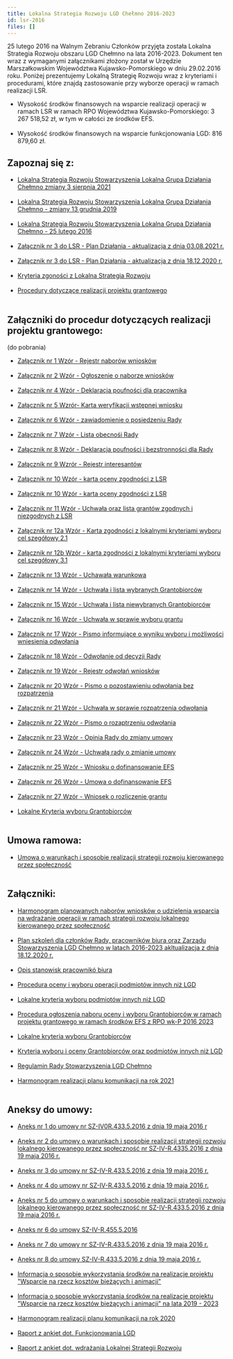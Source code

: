 ```yaml
---
title: Lokalna Strategia Rozwoju LGD Chełmno 2016-2023
id: lsr-2016
files: []
---
```

25 lutego 2016 na Walnym Zebraniu Członków przyjęta została Lokalna Strategia Rozwoju obszaru LGD Chełmno na lata 2016-2023. Dokument ten wraz z wymaganymi załącznikami złożony został w Urzędzie Marszałkowskim Województwa Kujawsko-Pomorskiego w dniu 29.02.2016 roku. Poniżej prezentujemy Lokalną Strategię Rozwoju wraz z kryteriami i procedurami, które znajdą zastosowanie przy wyborze operacji w ramach realizacji LSR.

<ul>

<li>Wysokość środków finansowych na wsparcie realizacji operacji w ramach LSR w ramach RPO Województwa Kujawsko-Pomorskiego: 3 267 518,52 zł, w tym w całości ze środków EFS.</li>

<br>

<li>Wysokość środków finansowych na wsparcie funkcjonowania LGD: 816 879,60 zł.</li>

 </ul>

<h2>Zapoznaj się z:</h2>

<ul>

<li><a href="/assets/LSR-LGD-Chełmno-zmiany-3-sierpnia-2021.pdf" target="_blank">Lokalna Strategia Rozwoju Stowarzyszenia Lokalna Grupa Działania Chełmno zmiany 3 sierpnia 2021</a></li> <br>

<li><a href="/assets/LSR-LGD-Chełmno-zmiany-3-sierpnia-2021.pdf" target="_blank">Lokalna Strategia Rozwoju Stowarzyszenia Lokalna Grupa Działania Chełmno - zmiany 13 grudnia 2019</a></li><br>

<li><a href="/assets/LSR-LGD-Chełmno-zmiany-3-sierpnia-2021.pdf" target="_blank">Lokalna Strategia Rozwoju Stowarzyszenia Lokalna Grupa Działania Chełmno - 25 lutego 2016</a></li><br>

<li><a href="/assets/zalacznik-plan-dzialania-3-08.pdf" target="_blank">Załącznik nr 3 do LSR - Plan Działania - aktualizacja z dnia 03.08.2021 r.</a></li><br>

<li><a href="/assets/Załącznik-nr-3-do-LSR-Plan-działania-aktualizacja-z-dnia-18.12.2020-r..pdf"target="_blank">Załącznik nr 3 do LSR - Plan Działania - aktualizacja z dnia 18.12.2020 r.</a></li><br>

<li><a href="/assets/kryteria-zgodnosci.pdf" target="_blank">Kryteria zgoności z Lokalna Strategia Rozwoju</a></li><br>

<li><a href="/assets/Procedury-dotyczące-realizacji-projektu-grantowego-1.pdf" target="_blank">Procedury dotyczące realizacji projektu grantowego</a></li><br>

</ul>

<h2>Załączniki do procedur dotyczących realizacji projektu grantowego:</h2><span>(do pobrania)</span>

<ul>

<li><a href="/assets/Załącznik-nr-1-Wzór-Rejestr-naborów-wniosków-1.doc" target="_blank">Załącznik nr 1 Wzór - Rejestr naborów wniosków</a></li><br>

<li><a href="/assets/Załącznik-nr-2-Wzór-Ogłoszenie-o-naborze-wniosków-1.docx" target="_blank">Załącznik nr 2 Wzór - Ogłoszenie o naborze wniosków</a></li><br>

<li><a href="/assets/Załącznik-nr-4-Wzór-Deklaracja-poufności-dla-pracownika-1.doc" target="_blank">Załącznik nr 4 Wzór - Deklaracja poufności dla pracownika</a></li><br>

<li><a href="/assets/Załącznik-nr-5-Wzór-Karta-weryfikacji-wstępnej-wniosku-1.docx" target="_blank">Załącznik nr 5 Wzrór- Karta weryfikacji wstępnej wniosku</a></li><br>

<li><a href="/assets/Załącznik-nr-6-Wzór-Zawiadomienie-o-posiedzeniu-Rady-1.docx" target="_blank">Załącznik nr 6 Wzór - zawiadomienie o posiedzeniu Rady</a></li><br>

<li><a href="/assets/Załącznik-nr-7-Wzór-Lista-obecności-Rady-1.docx" target="_blank">Załącznik nr 7 Wzór - Lista obecnośi Rady</a></li><br>

<li><a href="/assets/Załącznik-nr-8-Wzór-Deklaracja-poufnosci-i-bezstronności-dla-Rady-1.docx" target="_blank">Załącznik nr 8 Wzór - Deklaracja poufności i bezstronności dla Rady</a></li><br>

<li><a href="/assets/Załącznik-nr-9-Wzór-Rejestr-interesów-1.docx" target="_blank">Załącznik nr 9 Wzrór - Rejestr interesantów</a></li><br>

<li><a href="/assets/Załącznik-nr-10-Wzór-karta-oceny-zgodności-z-LSR-2.docx" target="_blank">Załącznik nr 10 Wzór - karta oceny zgodności z LSR</a></li><br>

<li><a href="/assets/Załącznik-nr-10-Wzór-karta-oceny-zgodności-z-LSR-3.docx" target="_blank">Załącznik nr 10 Wzór - karta oceny zgodności z LSR</a></li><br>

<li><a href="/assets/Załącznik-nr-11-Wzór-Uchwała-oraz-lista-grantów-zgodnych-i-niezgodnych-z-LSR-1.doc" target="_blank">Załącznik nr 11 Wzór - Uchwała oraz lista grantów zgodnych i niezgodnych z LSR</a></li><br>

<li><a href="/assets/Załącznik-nr-12a-Wzór-Karta-zgodnosci-z-lokalnymi-kryteriami-wyboru-cel-szczegółowy-2.1-1.doc" target="_blank">Załącznik nr 12a Wzór - Karta zgodności z lokalnymi kryteriami wyboru cel szegółowy 2.1</a></li><br>

<li><a href="/assets/Załącznik-nr-12b-Wzór-Karta-zgodnosci-z-lokalnymi-kryteriami-wyboru-cel-szczegółowy-3.1-1.doc" target="_blank">Załącznik nr 12b Wzór - karta zgodności z lokalnymi kryteriami wyboru cel szegółowy 3.1</a></li><br>

<li><a href="/assets/Załącznik-nr-13-Wzór-Uchwała-warunkowa-1.doc" target="_blank">Załącznik nr 13 Wzór - Uchawała warunkowa</a></li><br>

<li><a href="/assets/Załącznik-nr-14-Wzór-Uchwała-i-lista-wybranych-Grantobiorców-1.doc" target="_blank">Załącznik nr 14 Wzór - Uchwała i lista wybranych Grantobiorców</a></li><br>

<li><a href="/assets/Załącznik-nr-15-Wzór-Uchwała-i-lista-niewybranych-Grantobiorców-1.doc" target="_blank">Załącznik nr 15 Wzór - Uchwała i lista niewybranych Grantobiorców</a></li><br>

<li><a href="/assets/Załącznik-nr-16-Wzór-Uchwała-w-sprawie-wyboru-grantu-1.doc" target="_blank">Załącznik nr 16 Wzór - Uchwała w sprawie wyboru grantu</a></li><br>

<li><a href="/assets/Załącznik-nr-17-Wzór-Pismo-informujące-o-wyniku-wyboru-i-możliwości-wniesienia-odwołania-1.doc" target="_blank">Załącznik nr 17 Wzór - Pismo informujące o wyniku wyboru i możliwości wniesienia odwołania</a></li><br>

<li><a href="/assets/Załącznik-nr-18-Wzór-Odwołanie-od-decyzji-Rady-2.doc" target="_blank">Załącznik nr 18 Wzór - Odwołanie od decyzji Rady</a></li><br>

<li><a href="/assets/Załącznik-nr-19-Wzór-Rejestr-odwołań-wniosków-1.xlsx" target="_blank">Załącznik nr 19 Wzór - Rejestr odwołań wniosków</a></li><br>

<li><a href="/assets/Załącznik-nr-20-Wzór-Pismo-o-pozostawieniu-odwołania-bez-rozpatrzenia-1.doc" target="_blank">Załącznik nr 20 Wzór - Pismo o pozostawieniu odwołania bez rozpatrzenia</a></li><br>

<li><a href="/assets/Załącznik-nr-21-Wzór-Uchwała-w-sprawie-rozpatrzenia-odwołania-1.doc" target="_blank">Załącznik nr 21 Wzór - Uchwała w sprawie rozpatrzenia odwołania</a></li><br>

<li><a href="/assets/Załącznik-nr-22-Wzór-Pismo-o-rozpatrzeniu-odwołania-1.doc" target="_blank">Załącznik nr 22 Wzór - Pismo o rozaptrzeniu odwołania</a></li><br>

<li><a href="/assets/Załącznik-nr-23-Wzór-Opinia-Rady-do-zmiany-umowy-1.doc" target="_blank">Załącznik nr 23 Wzór - Opinia Rady do zmiany umowy</a></li><br>

<li><a href="/assets/Załącznik-nr-24-Wzór-Uchwała-rady-o-zmianie-umowy-1.doc" target="_blank">Załącznik nr 24 Wzór - Uchwałą rady o zmianie umowy</a></li><br>

<li><a href="/assets/Załącznik-nr-25-Wzór-Wniosku-o-dofinansowanie-EFS.docx" target="_blank">Załącznik nr 25 Wzór - Wniosku o dofinansowanie EFS</a></li><br>

<li><a href="/assets/Załącznik-nr-26-Wzór-Umowa-o-dofinansowanie-EFS.docx" target="_blank">Załącznik nr 26 Wzór - Umowa o dofinansowanie EFS</a></li><br>

<li><a href="/assets/Załącznik-nr-27-Wzór-Wniosek-o-rozliczenie-grantu-1.docx" target="_blank">Załącznik nr 27 Wzór - Wniosek o rozliczenie grantu</a></li><br>

<li><a href="/assets/Zał-nr-5-do-ogłoszenia-o-naborze_Lokalne-kryteria-wyboru-Grantobiorców-1.pdf" target="_blank">Lokalne Kryteria wyboru Grantobiorców</a></li><br>

</ul>

<h2>Umowa ramowa:</h2>

<ul>

<li><a href="/assets/umowa-ramowa.pdf" target="_blank">Umowa o warunkach i sposobie realizacji strategii rozwoju kierowanego przez społeczność</a></li><br>

</ul>

<h2>Załączniki:</h2>

<ul>

<li><a href="/assets/Harmonogram-planowanych-naborów-wniosków-o-udzielenia-wsparcia-na-wdrażanie-operacji-w-ramach-strategii-rozwoju-lokalnego-kierowanego-przez-społeczność.pdf" target="_blank">Harmonogram planowanych naborów wniosków o udzielenia wsparcia na wdrażanie operacji w ramach strategii rozwoju lokalnego kierowanego przez społeczność</a></li><br>

<li><a href="/assets/Plan-szkoleń-dla-członków-Rady-pracowników-biura-oraz-Zarządu-Stowarzyszenia-LGD-Chełmno-w-latach-2016-2023-aktualizacja-z-dnia-18.12.2020-r..pdf" target="_blank">Plan szkoleń dla członków Rady, pracowników biura oraz Zarządu Stowarzyszenia LGD Chełmno w latach 2016-2023 akltualizacja z dnia 18.12.2020 r.</a></li><br>

<li><a href="/assets/opis-stanowisk-biura.pdf" target="_blank">Opis stanowisk pracownikó biura</a></li><br>

<li><a href="/assets/Zał-nr-6-Procedura-oceny-i-wyboru-operacji-1.pdf" target="_blank">Procedura oceny i wyboru operacji podmiotów innych niż LGD</a></li><br>

<li><a href="/assets/Zał-nr-4-a-Lokalne-kryteria-wyboru-projektów-1.pdf" target="_blank">Lokalne kryteria wyboru podmiotów innych niż LGD</a></li><br>

<li><a href="/assets/procedura-ogloszenia-naboru-oceny-i-wyboru-grantobiorcow.docx" target="_blank">Procedura ogłoszenia naboru oceny i wyboru Grantobiorców w ramach projektu grantowego w ramach środków EFS z RPO wk-P 2016 2023</a></li><br>

<li><a href="/assets/lokalne-kryteria-wyboru-grantobiorcow.docx" target="_blank">Lokalne kryteria wyboru Grantobiorców</a></li><br>

<li><a href="/assets/Zał-nr-4-Kryteria-wyboru-i-oceny-projektów-1.pdf" target="_blank">Kryteria wyboru i oceny Grantobiorców oraz podmiotów innych niż LGD</a></li><br>

<li><a href="/assets/Regulamin-Rady-Stowarzyszenia-LGD-Chelmno.pdf" target="_blank">Regulamin Rady Stowarzyszenia LGD Chełmno</a></li><br>

<li><a href="/assets/Harmonogram-realizacji-planu-komunikacji-na-rok-2021.pdf" target="_blank">Harmonogram realizacji planu komunikacji na rok 2021</a></li><br>

</ul>

<h2>Aneksy do umowy:</h2>

<ul>

<li><a href="/assets/Aneks-nr-1-do-umowy-nr-SZ-IV0R.433.5.2016-z-dnia-19-maja-2016-r.-.pdf" target="blank">Aneks nr 1 do umowy nr SZ-IV0R.433.5.2016 z dnia 19 maja 2016 r</a></li><br>

<li><a href="/assets/Aneks-nr-2-do-umowy-o-warunkach-i-sposobie-realizacji-strategii-rozwoju-lokalnego-kierowanego-przez-społeczność-nr-SZ-IV-R.4335.2016-z-dnia-19-maja-2016-r.-.pdf" target="blank">Aneks nr 2 do umowy o warunkach i sposobie realizacji strategii rozwoju lokalnego kierowanego przez społeczność nr SZ-IV-R.4335.2016 z dnia 19 maja 2016 r.</a></li><br>

<li><a href="/assets/Aneks-nr-3-do-umowy-nr-SZ-IV-R.433.5.2016-z-dnia-19-maja-2016-r.-.pdf" target="blank">Aneks nr 3 do umowy nr SZ-IV-R.433.5.2016 z dnia 19 maja 2016 r.</a></li><br>

<li><a href="/assets/Aneks-nr-4-do-umowy-nr-SZ-IV-R.433.5.2016-z-dnia-19-maja-2016-r.-.pdf" target="blank">Aneks nr 4 do umowy nr SZ-IV-R.433.5.2016 z dnia 19 maja 2016 r.</a></li><br>

<li><a href="/assets/Aneks-nr-5-do-umowy-o-warunkach-i-sposobie-realizacji-strategii-rozwoju-lokalnego-kierowanego-przez-społeczność-nr-SZ-IV-R.433.5.2016-z-dnia-19-maja-2016-r.-.pdf" target="blank">Aneks nr 5 do umowy o warunkach i sposobie realizacji strategii rozwoju lokalnego kierowanego przez społeczność nr SZ-IV-R.433.5.2016 z dnia 19 maja 2016 r.</a></li><br>

<li><a href="/assets/Aneks-nr-6-do-Umowy-SZ-IV-R.433.5.2016-z-dnia-19-maja-2016-r..pdf" target="blank">Aneks nr 6 do umowy SZ-IV-R.455.5.2016</a></li><br>

<li><a href="/assets/Aneks-nr-7-do-umowy-nr-SZ-IV-R.433.5.2016-z-dnia-19-maja-2016-r..pdf" target="blank">Aneks nr 7 do umowy nr SZ-IV-R.433.5.2016 z dnia 19 maja 2016 r.</a></li><br>

<li><a href="/assets/Aneks-nr-8-do-umowy-SZ-IV-R.433.5.2016-z-dnia-19-maja-2016-r..pdf" target="blank">Aneks nr 8 do umowy SZ-IV-R.433.5.2016 z dnia 19 maja 2016 r.</a></li><br>

<li><a href="/assets/zestawienie-rzeczowo-finansowe_2016-2018.pdf" target="blank">Informacja o sposobie wykorzystania środków na realizacje projektu "Wsparcie na rzecz kosztów bieżących i animacji"</a></li><br>

<li><a href="/assets/Informacja-o-sposobie-wykorzystania-środków-na-realizacje-projektu-„Wsparcie-na-rzecz-kosztów-bieżących-i-animacji”-na-lata-2019-2023-1.pdf" target="blank">Informacja o sposobie wykorzystania środków na realizacje projektu "Wsparcie na rzecz kosztów bieżących i animacji" na lata 2019 - 2023</a></li><br>

<li><a href="/assets/aneks-Harmonogram-realizacji-planu-komunikacji-na-rok-2020.pdf" target="blank">Harmonogram realizacji planu komunikacji na rok 2020</a></li><br>

<li><a href="/assets/Raport-z-ankiet-dot-1-funkcjonowania-LGD.pdf" target="blank">Raport z ankiet dot. Funkcjonowania LGD</a></li><br>

<li><a href="/assets/Raport-z-ankiet-dot.-wdrażania-Lokalnej-Strategii-Rozwoju-2.pdf" target="blank">Raport z ankiet dot. wdrażania Lokalnej Strategii Rozwoju</a></li><br>

</ul>
